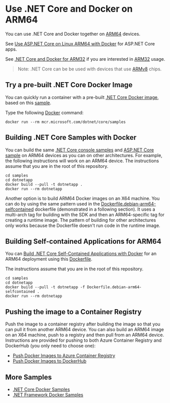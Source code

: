 # Use .NET Core and Docker on ARM64

You can use .NET Core and Docker together on [ARM64](https://en.wikipedia.org/wiki/ARM_architecture) devices.

See [Use ASP.NET Core on Linux ARM64 with Docker](../aspnetapp/aspnetcore-docker-arm64.md) for ASP.NET Core apps.

See [.NET Core and Docker for ARM32](dotnet-docker-arm64.md) if you are interested in [ARM32](https://en.wikipedia.org/wiki/ARM_architecture) usage.

> Note: .NET Core can be be used with devices that use [ARMv8](https://en.wikipedia.org/wiki/ARMv8) chips.

## Try a pre-built .NET Core Docker Image

You can quickly run a container with a pre-built [.NET Core Docker image](https://hub.docker.com/_/microsoft-dotnet-core-samples/), based on this [sample](Dockerfile).

Type the following [Docker](https://www.docker.com/products/docker) command:

```console
docker run --rm mcr.microsoft.com/dotnet/core/samples
```

## Building .NET Core Samples with Docker

You can build the same [.NET Core console samples](README.md) and [ASP.NET Core sample](../aspnetapp/README.md) on ARM64 devices as you can on other architectures. For example, the following instructions will work on an ARM64 device. The instructions assume that you are in the root of this repository.

```console
cd samples
cd dotnetapp
docker build --pull -t dotnetapp .
docker run --rm dotnetapp
```

Another option is to build ARM64 Docker images on an X64 machine. You can do by using the same pattern used in the [Dockerfile.debian-arm64-selfcontained](Dockerfile.debian-arm64-selfcontained) dockerfile (demonstrated in a following section). It uses a multi-arch tag for building with the SDK and then an ARM64-specific tag for creating a runtime image. The pattern of building for other architectures only works because the Dockerfile doesn't run code in the runtime image.

## Building Self-contained Applications for ARM64

You can [Build .NET Core Self-Contained Applications with Docker](dotnet-docker-selfcontained.md) for an ARM64 deployment using this [Dockerfile](Dockerfile.debian-arm64-selfcontained).

The instructions assume that you are in the root of this repository.

```console
cd samples
cd dotnetapp
docker build --pull -t dotnetapp -f Dockerfile.debian-arm64-selfcontained .
docker run --rm dotnetapp
```

## Pushing the image to a Container Registry

Push the image to a container registry after building the image so that you can pull it from another ARM64 device. You can also build an ARM64 image on an X64 machine, push to a registry and then pull from an ARM64 device. Instructions are provided for pushing to both Azure Container Registry and DockerHub (you only need to choose one):

* [Push Docker Images to Azure Container Registry](push-image-to-acr.md)
* [Push Docker Images to DockerHub](push-image-to-dockerhub.md)

## More Samples

* [.NET Core Docker Samples](../README.md)
* [.NET Framework Docker Samples](https://github.com/microsoft/dotnet-framework-docker-samples/)
